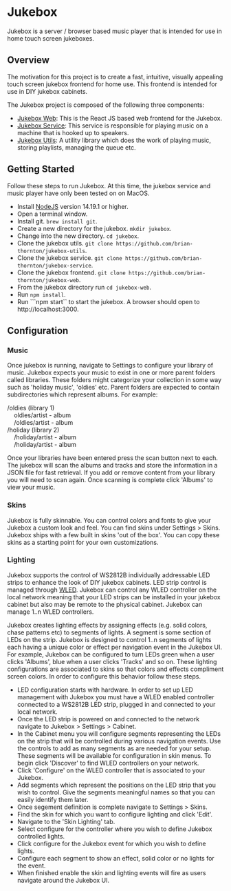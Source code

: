 # Jukebox

Jukebox is a server / browser based music player that is intended for use in home touch screen jukeboxes. 

## Overview

The motivation for this project is to create a fast, intuitive, visually appealing touch screen jukebox frontend for home use. This frontend is intended for use in DIY jukebox cabinets.

The Jukebox project is composed of the following three components:
- [Jukebox Web](https://github.com/brian-thornton/jukebox-web): This is the React JS based web frontend for the Jukebox.
- [Jukebox Service](https://github.com/brian-thornton/jukebox-service): This service is responsible for playing music on a machine that is hooked up to speakers.
- [Jukebox Utils](https://github.com/brian-thornton/jukebox-utils): A utility library which does the work of playing music, storing playlists, managing the queue etc.

## Getting Started

Follow these steps to run Jukebox.  At this time, the jukebox service and music player have only been tested on on MacOS. 
- Install [NodeJS](https://nodejs.org/en/) version 14.19.1 or higher.
- Open a terminal window.
- Install git.  ```brew install git```.
- Create a new directory for the jukebox.  ```mkdir jukebox```.
- Change into the new directory.  ```cd jukebox```.
- Clone the jukebox utils. ```git clone https://github.com/brian-thornton/jukebox-utils```.
- Clone the jukebox service. ```git clone https://github.com/brian-thornton/jukebox-service```.
- Clone the jukebox frontend. ```git clone https://github.com/brian-thornton/jukebox-web```.
- From the jukebox directory run ```cd jukebox-web```.
- Run ```npm install```.
- Run ```npm start`` to start the jukebox.  A browser should open to http://localhost:3000.

## Configuration

### Music

Once jukebox is running, navigate to Settings to configure your library of music. Jukebox expects your music to exist in one or more parent folders called libraries. These folders might categorize your collection in some way such as 'holiday music', 'oldies' etc. Parent folders are expected to contain subdirectories which represent albums.  For example:

/oldies (library 1)\
&nbsp;&nbsp;&nbsp;&nbsp;oldies/artist - album\
&nbsp;&nbsp;&nbsp;&nbsp;/oldies/artist - album\
/holiday (library 2)\
&nbsp;&nbsp;&nbsp;&nbsp;/holiday/artist - album\
&nbsp;&nbsp;&nbsp;&nbsp;/holiday/artist - album

Once your libraries have been entered press the scan button next to each. The jukebox will scan the albums and tracks and store the information in a JSON file for fast retrieval. If you add or remove content from your library you will need to scan again. Once scanning is complete click 'Albums' to view your music.

### Skins
Jukebox is fully skinnable. You can control colors and fonts to give your Jukebox a custom look and feel. You can find skins under Settings > Skins. Jukebox ships with a few built in skins 'out of the box'. You can copy these skins as a starting point for your own customizations.

### Lighting
Jukebox supports the control of WS2812B individually addressable LED strips to enhance the look of DIY jukebox cabinets. LED strip control is managed through [WLED](https://kno.wled.ge/). Jukebox can control any WLED controller on the local network meaning that your LED strips can be installed in your jukebox cabinet but also may be remote to the physical cabinet. Jukebox can manage 1..n WLED controllers. 

Jukebox creates lighting effects by assigning effects (e.g. solid colors, chase patterns etc) to segments of lights. A segment is some section of LEDs on the strip. Jukebox is designed to control 1..n segments of lights each having a unique color or effect per navigation event in the Jukebox UI. For example, Jukebox can be configured to turn LEDs green when a user clicks 'Albums', blue when a user clicks 'Tracks' and so on. These lighting configurations are associated to skins so that colors and effects compliment screen colors. In order to configure this behavior follow these steps.

- LED configuration starts with hardware. In order to set up LED management with Jukebox you must have a WLED enabled controller connected to a WS2812B LED strip, plugged in and connected to your local network.
- Once the LED strip is powered on and connected to the network navigate to Jukebox > Settings > Cabinet.
- In the Cabinet menu you will configure segments representing the LEDs on the strip that will be controlled during various navigation events. Use the controls to add as many segments as are needed for your setup. These segments will be available for configuration in skin menus. To begin click 'Discover' to find WLED controllers on your network.
- Click 'Configure' on the WLED controller that is associated to your Jukebox.
- Add segments which represent the positions on the LED strip that you wish to control. Give the segments meaningful names so that you can easily identify them later.
- Once segement definition is complete navigate to Settings > Skins.
- Find the skin for which you want to configure lighting and click 'Edit'.
- Navigate to the 'Skin Lighting' tab.
- Select configure for the controller where you wish to define Jukebox controlled lights.
- Click configure for the Jukebox event for which you wish to define lights.
- Configure each segment to show an effect, solid color or no lights for the event.
- When finished enable the skin and lighting events will fire as users navigate around the Jukebox UI.